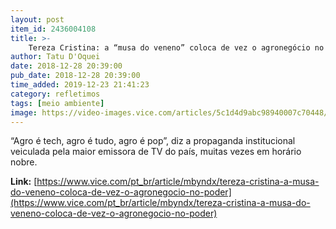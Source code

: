 ```yaml
---
layout: post
item_id: 2436004108
title: >-
    Tereza Cristina: a “musa do veneno” coloca de vez o agronegócio no poder
author: Tatu D'Oquei
date: 2018-12-28 20:39:00
pub_date: 2018-12-28 20:39:00
time_added: 2019-12-23 21:41:23
category: refletimos
tags: [meio ambiente]
image: https://video-images.vice.com/articles/5c1d4d9abc98940007c70448/lede/1545424320141-09_tereza_cristina.jpeg?crop=0.9991111111111111xw:1xh;center,center&resize=1200:*
---
```


“Agro é tech, agro é tudo, agro é pop”, diz a propaganda institucional veiculada pela maior emissora de TV do país, muitas vezes em horário nobre.

**Link:** [https://www.vice.com/pt_br/article/mbyndx/tereza-cristina-a-musa-do-veneno-coloca-de-vez-o-agronegocio-no-poder](https://www.vice.com/pt_br/article/mbyndx/tereza-cristina-a-musa-do-veneno-coloca-de-vez-o-agronegocio-no-poder)

